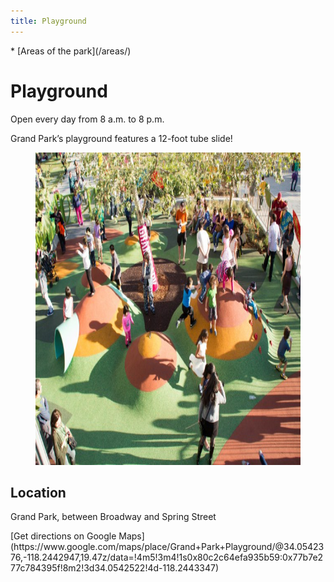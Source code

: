 ```yaml
---
title: Playground
---
```


<nav markdown="1">
* [Areas of the park](/areas/)
</nav>

# Playground

Open every day from 8 a.m. to 8 p.m.

<p style="grid-column-start: 2" markdown="1">
Grand Park’s playground features a 12-foot tube slide!<br />
<!-- <small>(recommended for ages 2-12)</small> -->
</p>

<figure>
  <img src="/uploads/playground-2.jpg" alt="Playground" height="500" />
</figure>

## Location

Grand Park, between Broadway and Spring Street

<p class="action" markdown="1">
[Get directions on Google Maps](https://www.google.com/maps/place/Grand+Park+Playground/@34.0542376,-118.2442947,19.47z/data=!4m5!3m4!1s0x80c2c64efa935b59:0x77b7e277c784395f!8m2!3d34.0542522!4d-118.2443347)
</p>
